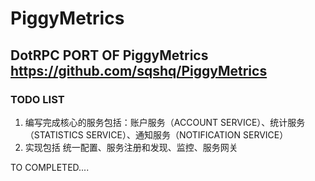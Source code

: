 # PiggyMetrics
DotRPC PORT OF PiggyMetrics https://github.com/sqshq/PiggyMetrics
----

### TODO LIST
1. 编写完成核心的服务包括：账户服务（ACCOUNT SERVICE）、统计服务（STATISTICS SERVICE）、通知服务（NOTIFICATION SERVICE）
2. 实现包括 统一配置、服务注册和发现、监控、服务网关



TO COMPLETED....